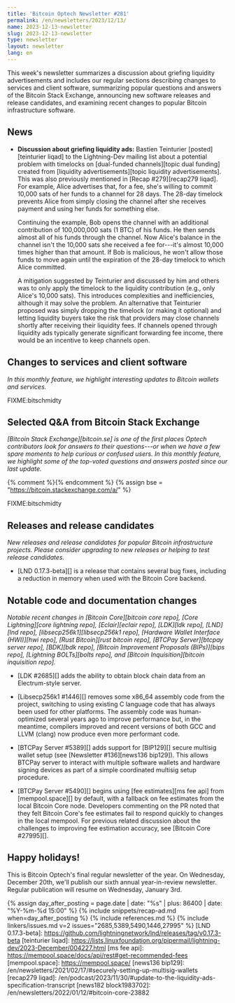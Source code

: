 ```yaml
---
title: 'Bitcoin Optech Newsletter #281'
permalink: /en/newsletters/2023/12/13/
name: 2023-12-13-newsletter
slug: 2023-12-13-newsletter
type: newsletter
layout: newsletter
lang: en
---
```

This week's newsletter summarizes a discussion about griefing liquidity
advertisements and includes our regular sections describing changes to
services and client software, summarizing popular questions and answers
of the Bitcoin Stack Exchange, announcing new software releases and
release candidates, and examining recent changes to popular Bitcoin
infrastructure software.

## News

- **Discussion about griefing liquidity ads:** Bastien Teinturier
  [posted][teinturier liqad] to the Lightning-Dev mailing list about a
  potential problem with timelocks on [dual-funded channels][topic dual
  funding] created from [liquidity advertisements][topic liquidity
  advertisements].  This was also previously mentioned in [Recap
  #279][recap279 liqad]. For example, Alice advertises that, for a fee, she's
  willing to commit 10,000 sats of her funds to a channel for 28 days.
  The 28-day timelock prevents Alice from simply closing the channel
  after she receives payment and using her funds for something else.

    Continuing the example, Bob opens the channel with an additional
    contribution of 100,000,000 sats (1 BTC) of his funds.  He then
    sends almost all of his funds through the channel.  Now Alice's
    balance in the channel isn't the 10,000 sats she received a fee
    for---it's almost 10,000 times higher than that amount.  If Bob is
    malicious, he won't allow those funds to move again until the
    expiration of the 28-day timelock to which Alice committed.

    A mitigation suggested by Teinturier and discussed by him and others
    was to only apply the timelock to the liquidity contribution
    (e.g., only Alice's 10,000 sats).  This introduces
    complexities and inefficiencies, although it may solve the problem.
    An alternative that Teinturier proposed was simply dropping the
    timelock (or making it optional) and letting liquidity buyers take
    the risk that providers may close channels shortly after receiving
    their liquidity fees.  If channels opened through liquidity ads
    typically generate significant forwarding fee income, there would be
    an incentive to keep channels open.

## Changes to services and client software

*In this monthly feature, we highlight interesting updates to Bitcoin
wallets and services.*

FIXME:bitschmidty

## Selected Q&A from Bitcoin Stack Exchange

*[Bitcoin Stack Exchange][bitcoin.se] is one of the first places Optech
contributors look for answers to their questions---or when we have a
few spare moments to help curious or confused users.  In
this monthly feature, we highlight some of the top-voted questions and
answers posted since our last update.*

{% comment %}<!-- https://bitcoin.stackexchange.com/search?tab=votes&q=created%3a1m..%20is%3aa
nswer -->{% endcomment %}
{% assign bse = "https://bitcoin.stackexchange.com/a/" %}

FIXME:bitschmidty

## Releases and release candidates

*New releases and release candidates for popular Bitcoin infrastructure
projects.  Please consider upgrading to new releases or helping to test
release candidates.*

- [LND 0.17.3-beta][] is a release that contains several bug fixes,
  including a reduction in memory when used with the Bitcoin Core
  backend.

## Notable code and documentation changes

*Notable recent changes in [Bitcoin Core][bitcoin core repo], [Core
Lightning][core lightning repo], [Eclair][eclair repo], [LDK][ldk repo],
[LND][lnd repo], [libsecp256k1][libsecp256k1 repo], [Hardware Wallet
Interface (HWI)][hwi repo], [Rust Bitcoin][rust bitcoin repo], [BTCPay
Server][btcpay server repo], [BDK][bdk repo], [Bitcoin Improvement
Proposals (BIPs)][bips repo], [Lightning BOLTs][bolts repo], and
[Bitcoin Inquisition][bitcoin inquisition repo].*

- [LDK #2685][] adds the ability to obtain block chain data from an
  Electrum-style server.

- [Libsecp256k1 #1446][] removes some x86_64 assembly code from the
  project, switching to using existing C language code that has always
  been used for other platforms.  The assembly code was human-optimized
  several years ago to improve performance but, in the meantime, compilers
  improved and recent versions of both GCC and LLVM (clang) now produce
  even more performant code.

- [BTCPay Server #5389][] adds support for [BIP129][] secure multisig
  wallet setup (see [Newsletter #136][news136 bip129]).  This allows
  BTCPay server to interact with multiple software wallets and hardware
  signing devices as part of a simple coordinated multisig setup
  procedure.

- [BTCPay Server #5490][] begins using [fee estimates][ms fee api] from
  [mempool.space][] by default, with a fallback on fee estimates from
  the local Bitcoin Core node.  Developers commenting on the PR noted
  that they felt Bitcoin Core's fee estimates fail to respond quickly to
  changes in the local mempool.  For previous related discussion about
  the challenges to improving fee estimation accuracy, see [Bitcoin Core
  #27995][].

## Happy holidays!

This is Bitcoin Optech's final regular newsletter of the year.  On
Wednesday, December 20th, we'll publish our sixth annual year-in-review
newsletter.  Regular publication will resume on Wednesday, January 3rd.

{% assign day_after_posting = page.date | date: "%s" | plus: 86400 | date: "%Y-%m-%d 15:00" %}
{% include snippets/recap-ad.md when=day_after_posting %}
{% include references.md %}
{% include linkers/issues.md v=2 issues="2685,5389,5490,1446,27995" %}
[LND 0.17.3-beta]: https://github.com/lightningnetwork/lnd/releases/tag/v0.17.3-beta
[teinturier liqad]: https://lists.linuxfoundation.org/pipermail/lightning-dev/2023-December/004227.html
[ms fee api]: https://mempool.space/docs/api/rest#get-recommended-fees
[mempool.space]: https://mempool.space/
[news136 bip129]: /en/newsletters/2021/02/17/#securely-setting-up-multisig-wallets
[recap279 liqad]: /en/podcast/2023/11/30/#update-to-the-liquidity-ads-specification-transcript
[news182 block1983702]: /en/newsletters/2022/01/12/#bitcoin-core-23882
